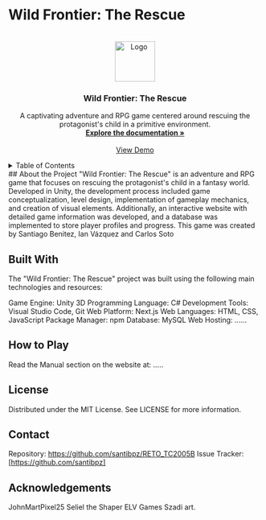 # Wild Frontier: The Rescue
<!-- PROJECT LOGO -->
<br />
<div align="center">
  <a href="https://github.com/santibpz/RETO_TC2005B">
    <img src="https://github.com/santibpz/RETO_TC2005B/Web/server/client/logo.png" alt="Logo" width="80" height="80">
  </a>
  <h3 align="center">Wild Frontier: The Rescue</h3>
  <p align="center">
    A captivating adventure and RPG game centered around rescuing the protagonist's child in a primitive environment.
    <br />
    <a href="https://github.com/santibpz/RETO_TC2005B"><strong>Explore the documentation »</strong></a>
    <br />
    <br />
    <a href="https://github.com/santibpz/RETO_TC2005B">View Demo</a>
  </p>
</div>
<!-- TABLE OF CONTENTS -->
<details>
  <summary>Table of Contents</summary>
  <ol>
    <li>
      <a href="#about-the-project">About the Project</a>
      <ul>
        <li><a href="#built-with">Built With</a></li>
      </ul>
    </li>
  </ol>
</details>
<!-- ABOUT THE PROJECT -->
## About the Project
"Wild Frontier: The Rescue" is an adventure and RPG game that focuses on rescuing the protagonist's child in a fantasy world. Developed in Unity, the development process included game conceptualization, level design, implementation of gameplay mechanics, and creation of visual elements. Additionally, an interactive website with detailed game information was developed, and a database was implemented to store player profiles and progress. This game was created by Santiago Benitez, Ian Vázquez and Carlos Soto

## Built With
The "Wild Frontier: The Rescue" project was built using the following main technologies and resources:

Game Engine: Unity 3D
Programming Language: C#
Development Tools: Visual Studio Code, Git
Web Platform: Next.js
Web Languages: HTML, CSS, JavaScript
Package Manager: npm
Database: MySQL
Web Hosting: ......
<!-- USAGE -->
## How to Play
Read the Manual section on the website at: .....

<!-- LICENSE -->
## License
Distributed under the MIT License. See LICENSE for more information.

<!-- CONTACT -->
## Contact
Repository: https://github.com/santibpz/RETO_TC2005B
Issue Tracker: [https://github.com/santibpz]
<!-- ACKNOWLEDGEMENTS -->
## Acknowledgements
JohnMartPixel25
Seliel the Shaper
ELV Games
Szadi art.
